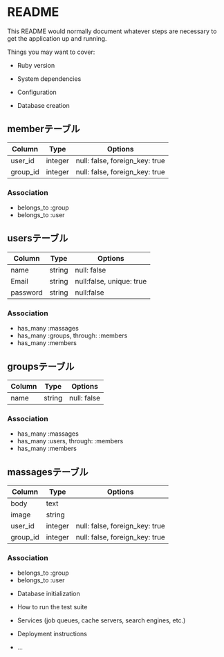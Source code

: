 # README

This README would normally document whatever steps are necessary to get the
application up and running.

Things you may want to cover:

* Ruby version

* System dependencies

* Configuration

* Database creation

## memberテーブル
|Column|Type|Options|
|------|----|-------|
|user_id|integer|null: false, foreign_key: true|
|group_id|integer|null: false, foreign_key: true|

### Association
- belongs_to :group
- belongs_to :user

## usersテーブル
|Column|Type|Options|
|------|----|-------|
|name|string|null: false|
|Email|string|null:false, unique: true|
|password|string|null:false|

### Association
- has_many :massages
- has_many :groups, through: :members
- has_many :members

## groupsテーブル
|Column|Type|Options|
|------|----|-------|
|name|string|null: false|

### Association
- has_many :massages
- has_many :users, through: :members
- has_many :members

## massagesテーブル
|Column|Type|Options|
|------|----|-------|
|body|text|
|image|string|
|user_id|integer|null: false, foreign_key: true|
|group_id|integer|null: false, foreign_key: true|

### Association
- belongs_to :group
- belongs_to :user


* Database initialization

* How to run the test suite

* Services (job queues, cache servers, search engines, etc.)

* Deployment instructions

* ...
